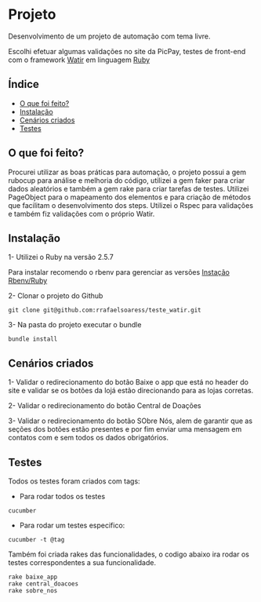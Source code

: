 # Projeto

Desenvolvimento de um projeto de automação com tema livre.

Escolhi efetuar algumas validações no site da PicPay, testes de front-end com o framework [Watir](http://watir.com/) em linguagem [Ruby](https://www.ruby-lang.org/pt/about/)

## Índice

- [O que foi feito?](#o-que-foi-feito)
- [Instalação](#instalação)
- [Cenários criados](#cenários-criados)
- [Testes](#testes)

## O que foi feito?
Procurei utilizar as boas práticas para automação, o projeto possui a gem rubocup para análise e melhoria do código, utilizei a gem faker para criar dados aleatórios e também a gem rake para criar tarefas de testes.
Utilizei PageObject para o mapeamento dos elementos e para criação de métodos que facilitam o desenvolvimento dos steps. Utilizei o Rspec para validações e também fiz validações com o próprio Watir.

## Instalação

1- Utilizei o Ruby na versão 2.5.7

Para instalar recomendo o rbenv para gerenciar as versões
[Instação Rbenv/Ruby](https://www.digitalocean.com/community/tutorials/how-to-install-ruby-on-rails-with-rbenv-on-ubuntu-18-04-pt)

2- Clonar o projeto do Github
```
git clone git@github.com:rrafaelsoaress/teste_watir.git
```
3- Na pasta do projeto executar o bundle
```
bundle install
```
## Cenários criados
1- Validar o redirecionamento do botão Baixe o app que está no header do site e validar se os botões da lojá estão direcionando para as lojas corretas.

2- Validar o redirecionamento do botão Central de Doações

3- Validar o redirecionamento do botão SObre Nós, alem de garantir que as seções dos botões estão presentes e por fim enviar uma mensagem em contatos com e sem todos os dados obrigatórios.


## Testes
Todos os testes foram criados com tags: 

- Para rodar todos os testes
```
cucumber
```

- Para rodar um testes especifico:

```
cucumber -t @tag
```

Também foi criada rakes das funcionalidades, o codigo abaixo ira rodar os testes correspondentes a sua funcionalidade.
```
rake baixe_app
rake central_doacoes
rake sobre_nos
```